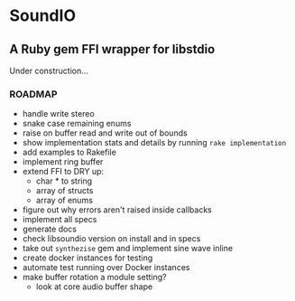 # SoundIO

## A Ruby gem FFI wrapper for libstdio

Under construction...

### ROADMAP

- handle write stereo
- snake case remaining enums
- raise on buffer read and write out of bounds
- show implementation stats and details by running `rake implementation`
- add examples to Rakefile
- implement ring buffer
- extend FFI to DRY up:
  - char * to string
  - array of structs
  - array of enums
- figure out why errors aren't raised inside callbacks
- implement all specs
- generate docs
- check libsoundio version on install and in specs
- take out `synthezise` gem and implement sine wave inline
- create docker instances for testing
- automate test running over Docker instances
- make buffer rotation a module setting?
  - look at core audio buffer shape
